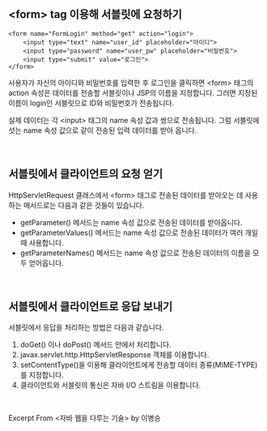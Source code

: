 ## \<form\> tag 이용해 서블릿에 요청하기

```
<form name="FormLogin" method="get" action="login">
    <input type="text" name="user_id" placeholder="아이디">
    <input type="password" name="user_pw" placeholder="비밀번호">
    <input type="submit" value="로그인">
</form>
```

사용자가 자신의 아이디와 비밀번호를 입력한 후 로그인을 클릭하면 \<form\> 태그의 action 속성은 데이터를 전송할 서블릿이나 JSP의 이름을 지정합니다. 그러면 지정된 이름이 login인 서블릿으로 ID와 비밀번호가 전송됩니다. 

실제 데이터는 각 \<input\> 태그의 name 속성 값과 쌍으로 전송됩니다. 그럼 서블릿에섯는 name 속성 값으로 같이 전송된 입력 데이터를 받아 옵니다.

<br />

## 서블릿에서 클라이언트의 요청 얻기

HttpServletRequest 클래스에서 \<form\> 태그로 전송된 데이터를 받아오는 데 사용하는 메서드로는 다음과 같은 것들이 있습니다. 
- getParameter() 메서드는 name 속성 값으로 전송된 데이터를 받아옵니다. 
- getParameterValues() 메서드는 name 속성 값으로 전송된 데이터가 여러 개일 때 사용합니다. 
- getParameterNames() 메서드는 name 속성 값으로 전송된 데이터의 이름을 모두 얻어옵니다.

<br />


## 서블릿에서 클라이언트로 응답 보내기

서블릿에서 응답을 처리하는 방법은 다음과 같습니다.
1. doGet() 이나 doPost() 메서드 안에서 처리합니다.
2. javax.servlet.http.HttpServletResponse 객체를 이용합니다.
3. setContentType()을 이용해 클라이언트에게 전송할 데이터 종류(MIME-TYPE)를 지정합니다.
4. 클라이언트와 서블릿의 통신은 자바 I/O 스트림을 이용합니다.

<br />

Excerpt From <자바 웹을 다루는 기술> by 이병승